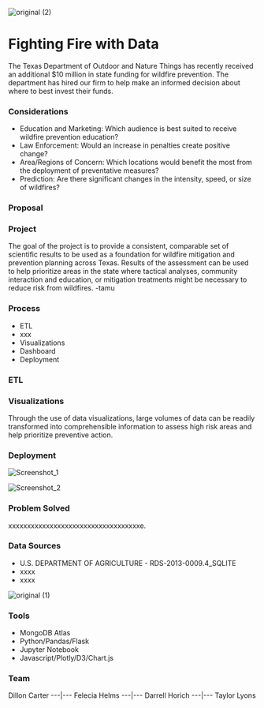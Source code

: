 
![original (2)](https://user-images.githubusercontent.com/82190357/137583931-03c513ea-a48b-441b-be67-ff8462385408.jpg)



#                                                               Fighting Fire with Data


The Texas Department of Outdoor and Nature Things has recently received an additional $10 million in state funding for wildfire prevention. The department has hired our firm to help make an informed decision about where to best invest their funds.

### Considerations
- Education and Marketing: Which audience is best suited to receive wildfire prevention education?
- Law Enforcement: Would an increase in penalties create positive change?
- Area/Regions of Concern: Which locations would benefit the most from the deployment of preventative measures?
- Prediction: Are there significant changes in the intensity, speed, or size of wildfires?

### Proposal

### Project
The goal of the project is to provide a consistent, comparable set of scientific results to be used as a foundation for wildfire mitigation and prevention planning across Texas. Results of the assessment can be used to help prioritize areas in the state where tactical analyses, community interaction and education, or mitigation treatments might be necessary to reduce risk from wildfires. -tamu

### Process
- ETL
- xxx
- Visualizations
- Dashboard
- Deployment


### ETL

### Visualizations
Through the use of data visualizations, large volumes of data can be readily transformed into comprehensible information to assess high risk areas and help prioritize preventive action.

### Deployment




![Screenshot_1](https://user-images.githubusercontent.com/82190357/137281183-61a99571-7f9b-44b2-a7e6-bc53a48d4028.png)





![Screenshot_2](https://user-images.githubusercontent.com/82190357/137281299-81037403-39f6-4d31-bdc9-b2740cc2330a.png)


### Problem Solved
xxxxxxxxxxxxxxxxxxxxxxxxxxxxxxxxxxxe.


### Data Sources
- U.S. DEPARTMENT OF AGRICULTURE - RDS-2013-0009.4_SQLITE
- xxxx
- xxxx

![original (1)](https://user-images.githubusercontent.com/82190357/137281572-0335e82c-8b80-4629-ba77-f52850a4988b.jpg)

### Tools
- MongoDB Atlas
- Python/Pandas/Flask
- Jupyter Notebook
- Javascript/Plotly/D3/Chart.js

### Team
Dillon Carter ---|--- Felecia Helms ---|--- Darrell Horich ---|--- Taylor Lyons


